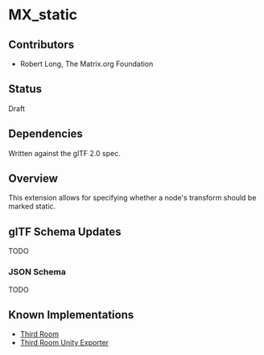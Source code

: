 # MX_static

## Contributors

- Robert Long, The Matrix.org Foundation

## Status

Draft

## Dependencies

Written against the glTF 2.0 spec.

## Overview

This extension allows for specifying whether a node's transform should be marked static.

## glTF Schema Updates

TODO

### JSON Schema

TODO

## Known Implementations

- [Third Room](https://thirdroom.io)
- [Third Room Unity Exporter](https://github.com/matrix-org/thirdroom-unity-exporter)
